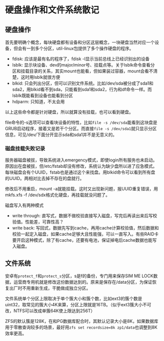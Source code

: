 # 硬盘操作和文件系统散记

## 硬盘操作

首先要明确个概念，每块硬盘都有设备和分区这层概念，一块硬盘当然对应一个设备，但会有一到多个分区，util-linux包提供了多个操作硬盘的程序。

* fdisk: 应该是最有名的程序了，fdisk -l显示当前总线上已经识别出的设备
* lsblk: 显示块设备、dev的major/minor号、挂载点等。关于lsblk命令查看分区和挂载目录的关系，其实mount也能看，但如果装过容器，mount会看不清楚，这时用lsblk就很方便
* blkid: 只会列出分区，但可以识别文件系统。比如/dev/sda被分成了sda1和sda2，用blkid看不到sda，只能看到sda1和sda2，行为和df命令一样。而lsblk既能看到设备也能看到分区
* hdparm: 只知道，不太会用

以上这些命令都是针对硬盘，所以就算没有挂载，也可以看到硬盘。

file命令的-s选项可以查看块设备的特性，比如`file -s /dev/sda`能看到这块盘是GRUB启动程序，接着又是若干个分区。而直接`file -s /dev/sda1`就只显示分区信息，可见/dev/下面分开显示sda和sda1并不是无意义的。

### 磁盘挂载失败记录

服务器磁盘被拔，导致系统进入emergency模式，即使login所有服务也未启动。原因出在盘被拔，但/etc/fstab却没有修改，系统认为缺少盘所以进了应急模式。每块磁盘会有个UUID，fstab也是通过这个来找盘。用blkid命令可以看到所有盘的UUID。两相对比去掉不存在的盘就行。

修改后不用重启，mount -a就能挂载。这时又出现新问题，报UUID重复错误，用mkfs.xfs -f /dev/sdx格式化硬盘，再挂载就没问题了。

磁盘写入有两种模式

* write through: 直写式，数据不做校验直接写入磁盘，写完后再读出来后写校验值。性能差，可靠性高？
* write back: 写回式，数据先写到cache，再用cache计算校验值，然后数据和校验一起定入磁盘，如果cache足够大且性能强，可以一直写入。有些RAID卡要开启这种模式，除了有cache，还要有电池，保证掉电后cache数据也能写入磁盘。

## 文件系统

安卓有`protect_f`和`protect_s`分区，s是f的备份，专门用来保存SIM ME LOCK数据，运营商专用机就是修改这份数据达到的。原来是保存在/data分区，为保证恢复出厂时不用重新生成，干脆做成独立分区。

文件系统单个分区上限取决于单个簇大小和簇个数，比如ext3的簇个数是uint32，取常见的簇大小4K来算，分区上限就是16TB。（似乎ext3簇大小不可改，NTFS可以改成单簇64K使上限达到256T）

ZFS的默认簇是128K，在和PG数据库配合时，其默认记录大小是8K，如果数据库用于零散查询较多的场景，最好用`zfs set recordsize=8k zp1/data`也调整到8K效率更高。